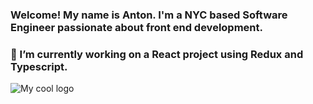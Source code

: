 ### Welcome! My name is Anton. I'm a NYC based Software Engineer passionate about front end development.
### 🌆 I’m currently working on a React project using Redux and Typescript.

<img src="https://miro.medium.com/max/4800/0*Kuiu4i4jaeVCSei0" alt="My cool logo"/>
<!--
**amenchaca100/amenchaca100** is a ✨ _special_ ✨ repository because its `README.md` (this file) appears on your GitHub profile.

Here are some ideas to get you started:

-
- 🌱 I’m currently learning ...
- 👯 I’m looking to collaborate on ...
- 🤔 I’m looking for help with ...
- 💬 Ask me about ...
- 📫 How to reach me: ...
- 😄 Pronouns: ...
- ⚡ Fun fact: ...
-->
